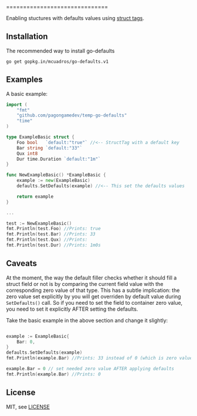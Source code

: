 <!-- go-defaults [![Build Status](https://img.shields.io/github/workflow/status/mcuadros/go-defaults/Test.svg)](https://github.com/pagongamedev/temp-go-defaults/actions) [![GoDoc](http://godoc.org/github.com/pagongamedev/temp-go-defaults?status.png)](https://pkg.go.dev/github.com/pagongamedev/temp-go-defaults) [![GitHub release](https://img.shields.io/github/release/mcuadros/go-defaults.svg)](https://github.com/pagongamedev/temp-go-defaults/releases) -->
==============================

Enabling stuctures with defaults values using [struct tags](http://golang.org/pkg/reflect/#StructTag).

Installation
------------

The recommended way to install go-defaults

```
go get gopkg.in/mcuadros/go-defaults.v1
```

Examples
--------

A basic example:

```go
import (
    "fmt"
    "github.com/pagongamedev/temp-go-defaults"
    "time"
)

type ExampleBasic struct {
    Foo bool   `default:"true"` //<-- StructTag with a default key
    Bar string `default:"33"`
    Qux int8
    Dur time.Duration `default:"1m"`
}

func NewExampleBasic() *ExampleBasic {
    example := new(ExampleBasic)
    defaults.SetDefaults(example) //<-- This set the defaults values

    return example
}

...

test := NewExampleBasic()
fmt.Println(test.Foo) //Prints: true
fmt.Println(test.Bar) //Prints: 33
fmt.Println(test.Qux) //Prints:
fmt.Println(test.Dur) //Prints: 1m0s
```

Caveats
-------

At the moment, the way the default filler checks whether it should fill a struct field or not is by comparing the current field value with the corresponding zero value of that type. This has a subtle implication: the zero value set explicitly by you will get overriden by default value during `SetDefaults()` call. So if you need to set the field to container zero value, you need to set it explicitly AFTER setting the defaults.

Take the basic example in the above section and change it slightly:
```go

example := ExampleBasic{
    Bar: 0,
}
defaults.SetDefaults(example)
fmt.Println(example.Bar) //Prints: 33 instead of 0 (which is zero value for int)

example.Bar = 0 // set needed zero value AFTER applying defaults
fmt.Println(example.Bar) //Prints: 0

```

License
-------

MIT, see [LICENSE](LICENSE)
